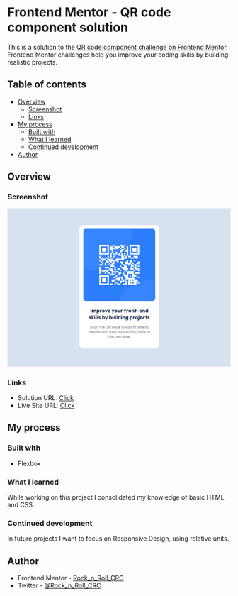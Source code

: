 # Frontend Mentor - QR code component solution

This is a solution to the [QR code component challenge on Frontend Mentor](https://www.frontendmentor.io/challenges/qr-code-component-iux_sIO_H). Frontend Mentor challenges help you improve your coding skills by building realistic projects. 

## Table of contents

- [Overview](#overview)
  - [Screenshot](#screenshot)
  - [Links](#links)
- [My process](#my-process)
  - [Built with](#built-with)
  - [What I learned](#what-i-learned)
  - [Continued development](#continued-development)
- [Author](#author)

## Overview

### Screenshot

![](./screenshot.jpg)



### Links

- Solution URL: [Click](https://www.frontendmentor.io/solutions/solution-using-flexbox-LV0X6XZ3c1)
- Live Site URL: [Click](rock-n-roll-crc.github.io)

## My process

### Built with

- Flexbox

### What I learned

While working on this project I consolidated my knowledge of basic HTML and CSS.

### Continued development

In future projects I want to focus on Responsive Design, using relative units.

## Author

- Frontend Mentor - [Rock_n_Roll_CRC](https://www.frontendmentor.io/profile/Rock-n-Roll-CRC)
- Twitter - [@Rock_n_Roll_CRC](https://twitter.com/Rock_n_Roll_CRC)